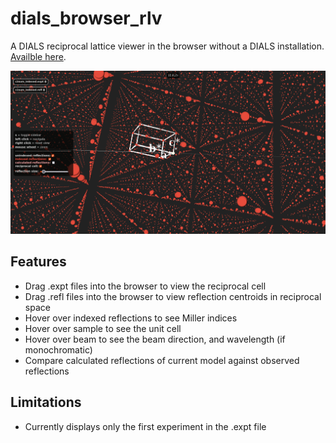 # dials_browser_rlv
A DIALS reciprocal lattice viewer in the browser without a DIALS installation. [Availble here](https://toastisme.github.io/dials_browser_rlv/).

![dials_rlv](https://github.com/toastisme/dials_browser_rlv/blob/c760a9392888bc3e63fa99d99be9a817aa8f1f2c/resources/screenshot.png)

## Features
- Drag .expt files into the browser to view the reciprocal cell
- Drag .refl files into the browser to view reflection centroids in reciprocal space
- Hover over indexed reflections to see Miller indices
- Hover over sample to see the unit cell
- Hover over beam to see the beam direction, and wavelength (if monochromatic)
- Compare calculated reflections of current model against observed reflections

## Limitations
- Currently displays only the first experiment in the .expt file
